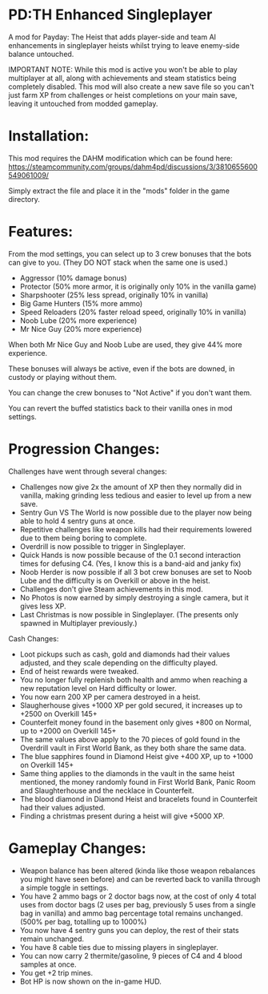 # PD:TH Enhanced Singleplayer
A mod for Payday: The Heist that adds player-side and team AI enhancements in singleplayer heists whilst trying to leave enemy-side balance untouched.

IMPORTANT NOTE: While this mod is active you won't be able to play multiplayer at all, along with achievements and steam statistics being completely disabled. This mod will also create a new save file so you can't just farm XP from challenges or heist completions on your main save, leaving it untouched from modded gameplay.

# Installation:
This mod requires the DAHM modification which can be found here: https://steamcommunity.com/groups/dahm4pd/discussions/3/3810655600549061009/

Simply extract the file and place it in the "mods" folder in the game directory.

# Features:
  
From the mod settings, you can select up to 3 crew bonuses that the bots can give to you. (They DO NOT stack when the same one is used.)
- Aggressor (10% damage bonus)
- Protector (50% more armor, it is originally only 10% in the vanilla game)
- Sharpshooter (25% less spread, originally 10% in vanilla)
- Big Game Hunters (15% more ammo)
- Speed Reloaders (20% faster reload speed, originally 10% in vanilla)
- Noob Lube (20% more experience)
- Mr Nice Guy (20% more experience)

When both Mr Nice Guy and Noob Lube are used, they give 44% more experience.

These bonuses will always be active, even if the bots are downed, in custody or playing without them.

You can change the crew bonuses to "Not Active" if you don't want them.

You can revert the buffed statistics back to their vanilla ones in mod settings.

# Progression Changes:
Challenges have went through several changes:
  - Challenges now give 2x the amount of XP then they normally did in vanilla, making grinding less tedious and easier to level up from a new save.
  - Sentry Gun VS The World is now possible due to the player now being able to hold 4 sentry guns at once.
  - Repetitive challenges like weapon kills had their requirements lowered due to them being boring to complete.
  - Overdrill is now possible to trigger in Singleplayer.
  - Quick Hands is now possible because of the 0.1 second interaction times for defusing C4. (Yes, I know this is a band-aid and janky fix)
  - Noob Herder is now possible if all 3 bot crew bonuses are set to Noob Lube and the difficulty is on Overkill or above in the heist.
  - Challenges don't give Steam achievements in this mod.
  - No Photos is now earned by simply destroying a single camera, but it gives less XP.
  - Last Christmas is now possible in Singleplayer. (The presents only spawned in Multiplayer previously.)

Cash Changes:
- Loot pickups such as cash, gold and diamonds had their values adjusted, and they scale depending on the difficulty played.
- End of heist rewards were tweaked.
- You no longer fully replenish both health and ammo when reaching a new reputation level on Hard difficulty or lower.
- You now earn 200 XP per camera destroyed in a heist.
- Slaugherhouse gives +1000 XP per gold secured, it increases up to +2500 on Overkill 145+
- Counterfeit money found in the basement only gives +800 on Normal, up to +2000 on Overkill 145+
- The same values above apply to the 70 pieces of gold found in the Overdrill vault in First World Bank, as they both share the same data.
- The blue sapphires found in Diamond Heist give +400 XP, up to +1000 on Overkill 145+
- Same thing applies to the diamonds in the vault in the same heist mentioned, the money randomly found in First World Bank, Panic Room and Slaughterhouse and the necklace in Counterfeit.
- The blood diamond in Diamond Heist and bracelets found in Counterfeit had their values adjusted.
- Finding a christmas present during a heist will give +5000 XP.

# Gameplay Changes:
- Weapon balance has been altered (kinda like those weapon rebalances you might have seen before) and can be reverted back to vanilla through a simple toggle in settings.
- You have 2 ammo bags or 2 doctor bags now, at the cost of only 4 total uses from doctor bags (2 uses per bag, previously 5 uses from a single bag in vanilla) and ammo bag percentage total remains unchanged. (500% per bag, totalling up to 1000%)
- You now have 4 sentry guns you can deploy, the rest of their stats remain unchanged.
- You have 8 cable ties due to missing players in singleplayer.
- You can now carry 2 thermite/gasoline, 9 pieces of C4 and 4 blood samples at once.
- You get +2 trip mines.
- Bot HP is now shown on the in-game HUD.
